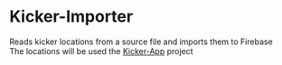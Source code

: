 # Kicker-Importer

Reads kicker locations from a source file and imports them to Firebase
<br/>
The locations will be used the [Kicker-App](https://github.com/frankbo/kicker-app) project
